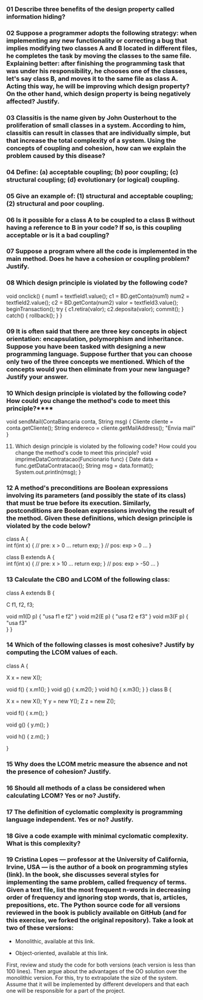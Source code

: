 ### 01 Describe three benefits of the design property called information hiding?

### 02 Suppose a programmer adopts the following strategy: when implementing any new functionality or correcting a bug that implies modifying two classes A and B located in different files, he completes the task by moving the classes to the same file. Explaining better: after finishing the programming task that was under his responsibility, he chooses one of the classes, let's say class B, and moves it to the same file as class A. Acting this way, he will be improving which design property? On the other hand, which design property is being negatively affected? Justify.

### 03 Classitis is the name given by John Ousterhout to the proliferation of small classes in a system. According to him, classitis can result in classes that are individually simple, but that increase the total complexity of a system. Using the concepts of coupling and cohesion, how can we explain the problem caused by this disease?

### 04 Define: (a) acceptable coupling; (b) poor coupling; (c) structural coupling; (d) evolutionary (or logical) coupling.

### 05 Give an example of: (1) structural and acceptable coupling; (2) structural and poor coupling.

### 06 Is it possible for a class A to be coupled to a class B without having a reference to B in your code? If so, is this coupling acceptable or is it a bad coupling?

### 07 Suppose a program where all the code is implemented in the main method. Does he have a cohesion or coupling problem? Justify.

### 08 Which design principle is violated by the following code?

void onclick() {
  num1 = textfield1.value();
  c1 = BD.getConta(num1)
  num2 = textfield2.value();
  c2 = BD.getConta(num2)
  valor = textfield3.value();
  beginTransaction();
  try {
    c1.retira(valor);
    c2.deposita(valor);
    commit();
  }          
  catch() {
    rollback();
  }
}  

### 09 It is often said that there are three key concepts in object orientation: encapsulation, polymorphism and inheritance. Suppose you have been tasked with designing a new programming language. Suppose further that you can choose only two of the three concepts we mentioned. Which of the concepts would you then eliminate from your new language? Justify your answer.

### 10 Which design principle is violated by the following code? How could you change the method's code to meet this principle?****

void sendMail(ContaBancaria conta, String msg) {
  Cliente cliente = conta.getCliente();
  String endereco = cliente.getMailAddress();
  "Envia mail"
}  

11. Which design principle is violated by the following code? How could you change the method's code to meet this principle?
void imprimeDataContratacao(Funcionario func) {
  Date data = func.getDataContratacao();
  String msg = data.format();
  System.out.println(msg);
}  

### 12 A method's preconditions are Boolean expressions involving its parameters (and possibly the state of its class) that must be true before its execution. Similarly, postconditions are Boolean expressions involving the result of the method. Given these definitions, which design principle is violated by the code below?

class A {  
  int f(int x) { // pre: x > 0
    ...
    return exp;
  }              // pos: exp > 0
  ...
}

class B extends A {  
  int f(int x) { // pre: x > 10
  ...
  return exp;
  }              // pos: exp > -50
  ...
}

### 13 Calculate the CBO and LCOM of the following class:

class A extends B {

  C f1, f2, f3;

  void m1(D p) {
    "usa f1 e f2"
  }
  void m2(E p) {
    "usa f2 e f3"
  }
  void m3(F p) {
    "usa f3"  
  }
}

### 14 Which of the following classes is most cohesive? Justify by computing the LCOM values of each.
class A {

  X x = new X();

  void f() {
    x.m1();
  }
  void g() {
    x.m2();
  }
  void h() {
    x.m3();
  }
}
class B {

  X x = new X();
  Y y = new Y();
  Z z = new Z();

  void f() {
    x.m();
  }

  void g() {
    y.m();
  }

  void h() {
    z.m();
  }

}

### 15 Why does the LCOM metric measure the absence and not the presence of cohesion? Justify.

### 16 Should all methods of a class be considered when calculating LCOM? Yes or no? Justify.

### 17 The definition of cyclomatic complexity is programming language independent. Yes or no? Justify.

### 18 Give a code example with minimal cyclomatic complexity. What is this complexity?

### 19 Cristina Lopes — professor at the University of California, Irvine, USA — is the author of a book on programming styles (link). In the book, she discusses several styles for implementing the same problem, called frequency of terms. Given a text file, list the most frequent n-words in decreasing order of frequency and ignoring stop words, that is, articles, prepositions, etc. The Python source code for all versions reviewed in the book is publicly available on GitHub (and for this exercise, we forked the original repository). Take a look at two of these versions:

- Monolithic, available at this link.

- Object-oriented, available at this link.

First, review and study the code for both versions (each version is less than 100 lines). Then argue about the advantages of the OO solution over the monolithic version. For this, try to extrapolate the size of the system. Assume that it will be implemented by different developers and that each one will be responsible for a part of the project.
